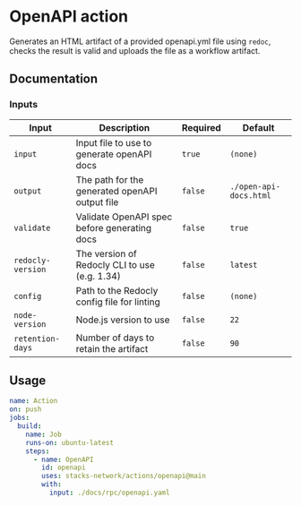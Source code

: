 # OpenAPI action

Generates an HTML artifact of a provided openapi.yml file using `redoc`, checks the result is valid and uploads the file as a workflow artifact.

## Documentation

### Inputs

| Input             | Description                                           | Required | Default                |
| ----------------- | ----------------------------------------------------- | -------- | ---------------------- |
| `input`           | Input file to use to generate openAPI docs            | `true`   | `(none)`               |
| `output`          | The path for the generated openAPI output file        | `false`  | `./open-api-docs.html` |
| `validate`        | Validate OpenAPI spec before generating docs          | `false`  | `true`                 |
| `redocly-version` | The version of Redocly CLI to use (e.g. 1.34)         | `false`  | `latest`               |
| `config`          | Path to the Redocly config file for linting           | `false`  | `(none)`               |
| `node-version`    | Node.js version to use                                | `false`  | `22`                   |
| `retention-days`  | Number of days to retain the artifact                 | `false`  | `90`                   |

## Usage

```yaml
name: Action
on: push
jobs:
  build:
    name: Job
    runs-on: ubuntu-latest
    steps:
      - name: OpenAPI
        id: openapi
        uses: stacks-network/actions/openapi@main
        with:
          input: ./docs/rpc/openapi.yaml
```
